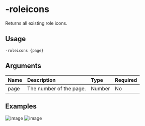 # -roleicons
Returns all existing role icons.

## Usage
```
-roleicons {page}
```

## Arguments
Name | Description | Type | Required
:-- | :-- | :-- | :--
page | The number of the page. | Number | No

## Examples
![image]()
![image]()
